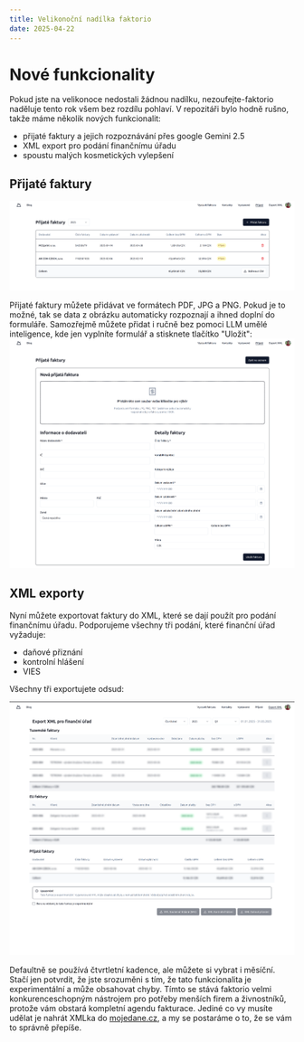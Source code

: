 ```yaml
---
title: Velikonoční nadílka faktorio
date: 2025-04-22
---
```


# Nové funkcionality

Pokud jste na velikonoce nedostali žádnou nadílku, nezoufejte-faktorio naděluje tento rok všem bez rozdílu pohlaví.
V repozitáři bylo hodně rušno, takže máme několik nových funkcionalit:

- přijaté faktury a jejich rozpoznávání přes google Gemini 2.5
- XML export pro podání finančnímu úřadu
- spoustu malých kosmetických vylepšení

## Přijaté faktury

![picture 1](../../../images/25efe719b02c89126bb5374bd8fb9b2d2f13653a3f39853fdced70d59d55d951.png)

Přijaté faktury můžete přidávat ve formátech PDF, JPG a PNG. Pokud je to možné, tak se data z obrázku automaticky rozpoznají a ihned doplní do formuláře.
Samozřejmě můžete přidat i ručně bez pomoci LLM umělé inteligence, kde jen vyplníte formulář a stisknete tlačítko "Uložit":
![picture 2](../../../images/07531f5944baa9491c47fd98e5ebacdfb79c2bfa68ed31b7d400108792dc24da.png)

## XML exporty

Nyní můžete exportovat faktury do XML, které se dají použít pro podání finančnímu úřadu.
Podporujeme všechny tři podání, které finanční úřad vyžaduje:

- daňové přiznání
- kontrolní hlášení
- VIES

Všechny tři exportujete odsud:

![picture 0](../../../images/c3fcbabcb0597bbbf9754f0c851881e20057c041322407276aa2e6941dba39dd.png)

Defaultně se používá čtvrtletní kadence, ale můžete si vybrat i měsíční.
Stačí jen potvrdit, že jste srozuměni s tím, že tato funkcionalita je experimentální a může obsahovat chyby.
Tímto se stává faktorio velmi konkurenceschopným nástrojem pro potřeby menších firem a živnostníků, protože vám obstará kompletní agendu fakturace. Jediné co vy musíte udělat je nahrát XMLka do [mojedane.cz](https://mojedane.cz/), a my se postaráme o to, že se vám to správně přepíše.
